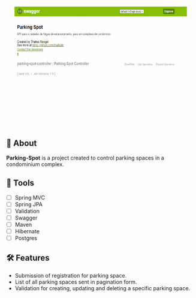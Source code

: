 <p align="center">
  <img width="460" height="320" src="src/main/resources/assets/GIF 12-05-2022 00-11-15.gif">
</p>

## 📗 About

**Parking-Spot** is a project created to control parking spaces in a condominium complex.
## 🔨 Tools

-   [ ] Spring MVC
-   [ ] Spring JPA
-   [ ] Validation
-   [ ] Swagger
-   [ ] Maven
-   [ ] Hibernate
-   [ ] Postgres

## 🛠️ Features
- Submission of registration for parking space.
- List of all parking spaces sent in pagination form.
- Validation for creating, updating and deleting a specific parking space.

